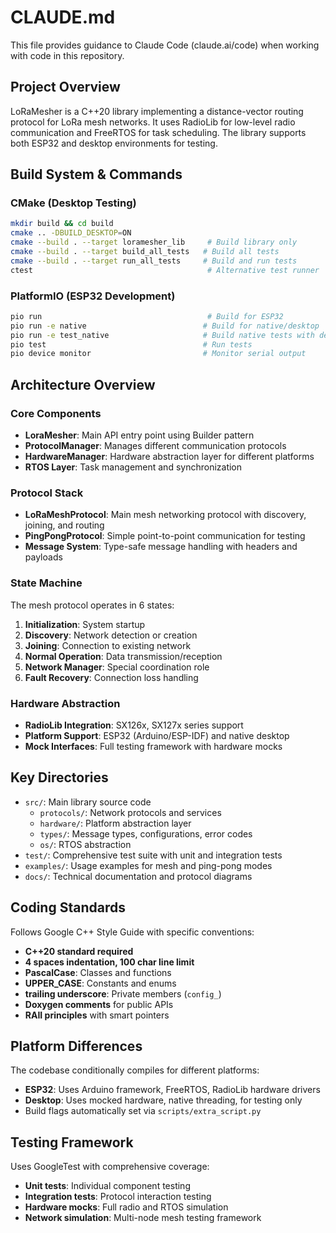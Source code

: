 # CLAUDE.md

This file provides guidance to Claude Code (claude.ai/code) when working with code in this repository.

## Project Overview

LoRaMesher is a C++20 library implementing a distance-vector routing protocol for LoRa mesh networks. It uses RadioLib for low-level radio communication and FreeRTOS for task scheduling. The library supports both ESP32 and desktop environments for testing.

## Build System & Commands

### CMake (Desktop Testing)
```bash
mkdir build && cd build
cmake .. -DBUILD_DESKTOP=ON
cmake --build . --target loramesher_lib     # Build library only
cmake --build . --target build_all_tests   # Build all tests
cmake --build . --target run_all_tests     # Build and run tests
ctest                                       # Alternative test runner
```

### PlatformIO (ESP32 Development)
```bash
pio run                                     # Build for ESP32
pio run -e native                          # Build for native/desktop
pio run -e test_native                     # Build native tests with debug flags
pio test                                   # Run tests
pio device monitor                         # Monitor serial output
```

## Architecture Overview

### Core Components
- **LoraMesher**: Main API entry point using Builder pattern
- **ProtocolManager**: Manages different communication protocols
- **HardwareManager**: Hardware abstraction layer for different platforms
- **RTOS Layer**: Task management and synchronization

### Protocol Stack
- **LoRaMeshProtocol**: Main mesh networking protocol with discovery, joining, and routing
- **PingPongProtocol**: Simple point-to-point communication for testing
- **Message System**: Type-safe message handling with headers and payloads

### State Machine
The mesh protocol operates in 6 states:
1. **Initialization**: System startup
2. **Discovery**: Network detection or creation
3. **Joining**: Connection to existing network
4. **Normal Operation**: Data transmission/reception
5. **Network Manager**: Special coordination role  
6. **Fault Recovery**: Connection loss handling

### Hardware Abstraction
- **RadioLib Integration**: SX126x, SX127x series support
- **Platform Support**: ESP32 (Arduino/ESP-IDF) and native desktop
- **Mock Interfaces**: Full testing framework with hardware mocks

## Key Directories

- `src/`: Main library source code
  - `protocols/`: Network protocols and services
  - `hardware/`: Platform abstraction layer
  - `types/`: Message types, configurations, error codes
  - `os/`: RTOS abstraction
- `test/`: Comprehensive test suite with unit and integration tests
- `examples/`: Usage examples for mesh and ping-pong modes
- `docs/`: Technical documentation and protocol diagrams

## Coding Standards

Follows Google C++ Style Guide with specific conventions:
- **C++20 standard required**
- **4 spaces indentation, 100 char line limit**
- **PascalCase**: Classes and functions
- **UPPER_CASE**: Constants and enums
- **trailing underscore**: Private members (`config_`)
- **Doxygen comments** for public APIs
- **RAII principles** with smart pointers

## Platform Differences

The codebase conditionally compiles for different platforms:
- **ESP32**: Uses Arduino framework, FreeRTOS, RadioLib hardware drivers
- **Desktop**: Uses mocked hardware, native threading, for testing only
- Build flags automatically set via `scripts/extra_script.py`

## Testing Framework

Uses GoogleTest with comprehensive coverage:
- **Unit tests**: Individual component testing
- **Integration tests**: Protocol interaction testing  
- **Hardware mocks**: Full radio and RTOS simulation
- **Network simulation**: Multi-node mesh testing framework